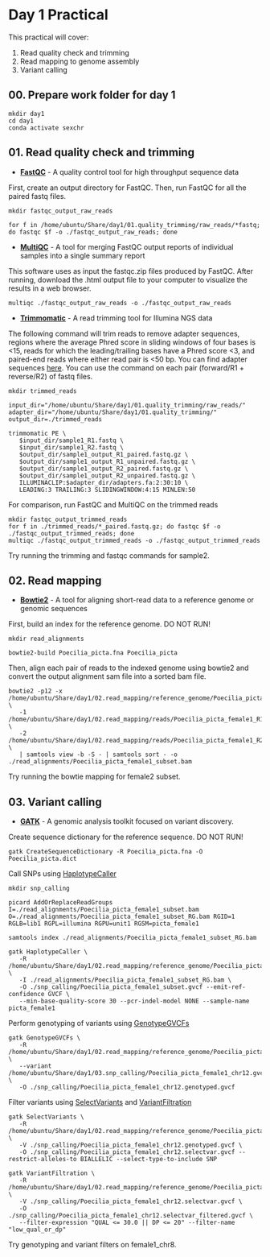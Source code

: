 # Day 1 Practical

This practical will cover:

1. Read quality check and trimming
2. Read mapping to genome assembly
3. Variant calling

## 00. Prepare work folder for day 1
```
mkdir day1
cd day1
conda activate sexchr
```

## 01. Read quality check and trimming

* **[FastQC](http://www.bioinformatics.babraham.ac.uk/projects/fastqc/)** - A quality control tool for high throughput sequence data

First, create an output directory for FastQC. Then, run FastQC for all the paired fastq files.

```
mkdir fastqc_output_raw_reads

for f in /home/ubuntu/Share/day1/01.quality_trimming/raw_reads/*fastq; do fastqc $f -o ./fastqc_output_raw_reads; done
```

* **[MultiQC](https://multiqc.info)** - A tool for merging FastQC output reports of individual samples into a single summary report

This software uses as input the fastqc.zip files produced by FastQC. After running, download the .html output file to your computer to visualize the results in a web browser.

```
multiqc ./fastqc_output_raw_reads -o ./fastqc_output_raw_reads
```

* **[Trimmomatic](http://www.usadellab.org/cms/?page=trimmomatic)** - A read trimming tool for Illumina NGS data

The following command will trim reads to remove adapter sequences, regions where the average Phred score in sliding windows of four bases is <15, reads for which the leading/trailing bases have a Phred score <3, and paired-end reads where either read pair is <50 bp. You can find adapter sequences [here](https://support-docs.illumina.com/SHARE/AdapterSequences/Content/SHARE/FrontPages/AdapterSeq.htm). You can use the command on each pair (forward/R1 + reverse/R2) of fastq files.

```
mkdir trimmed_reads
    
input_dir="/home/ubuntu/Share/day1/01.quality_trimming/raw_reads/"
adapter_dir="/home/ubuntu/Share/day1/01.quality_trimming/"
output_dir=./trimmed_reads
    
trimmomatic PE \
   $input_dir/sample1_R1.fastq \
   $input_dir/sample1_R2.fastq \
   $output_dir/sample1_output_R1_paired.fastq.gz \
   $output_dir/sample1_output_R1_unpaired.fastq.gz \
   $output_dir/sample1_output_R2_paired.fastq.gz \
   $output_dir/sample1_output_R2_unpaired.fastq.gz \
   ILLUMINACLIP:$adapter_dir/adapters.fa:2:30:10 \
   LEADING:3 TRAILING:3 SLIDINGWINDOW:4:15 MINLEN:50
```

For comparison, run FastQC and MultiQC on the trimmed reads

```
mkdir fastqc_output_trimmed_reads
for f in ./trimmed_reads/*_paired.fastq.gz; do fastqc $f -o ./fastqc_output_trimmed_reads; done
multiqc ./fastqc_output_trimmed_reads -o ./fastqc_output_trimmed_reads
```

Try running the trimming and fastqc commands for sample2.

## 02. Read mapping

* **[Bowtie2](https://bowtie-bio.sourceforge.net/bowtie2/manual.shtml)** - A tool for aligning short-read data to a reference genome or genomic sequences

First, build an index for the reference genome. DO NOT RUN!

```
mkdir read_alignments

bowtie2-build Poecilia_picta.fna Poecilia_picta
```

Then, align each pair of reads to the indexed genome using bowtie2 and convert the output alignment sam file into a sorted bam file.

```
bowtie2 -p12 -x /home/ubuntu/Share/day1/02.read_mapping/reference_genome/Poecilia_picta \
   -1 /home/ubuntu/Share/day1/02.read_mapping/reads/Poecilia_picta_female1_R1_subset.fastq \
   -2 /home/ubuntu/Share/day1/02.read_mapping/reads/Poecilia_picta_female1_R2_subset.fastq \
   | samtools view -b -S - | samtools sort - -o ./read_alignments/Poecilia_picta_female1_subset.bam
```

Try running the bowtie mapping for female2 subset.

## 03. Variant calling

* **[GATK](https://gatk.broadinstitute.org/hc/en-us)** - A genomic analysis toolkit focused on variant discovery.

Create sequence dictionary for the reference sequence. DO NOT RUN!

```
gatk CreateSequenceDictionary -R Poecilia_picta.fna -O Poecilia_picta.dict
```

Call SNPs using [HaplotypeCaller](https://gatk.broadinstitute.org/hc/en-us/articles/360037225632-HaplotypeCaller)

```
mkdir snp_calling

picard AddOrReplaceReadGroups I=./read_alignments/Poecilia_picta_female1_subset.bam O=./read_alignments/Poecilia_picta_female1_subset_RG.bam RGID=1 RGLB=lib1 RGPL=illumina RGPU=unit1 RGSM=picta_female1

samtools index ./read_alignments/Poecilia_picta_female1_subset_RG.bam

gatk HaplotypeCaller \
   -R /home/ubuntu/Share/day1/02.read_mapping/reference_genome/Poecilia_picta.fna \
   -I ./read_alignments/Poecilia_picta_female1_subset_RG.bam \
   -O ./snp_calling/Poecilia_picta_female1_subset.gvcf --emit-ref-confidence GVCF \
   --min-base-quality-score 30 --pcr-indel-model NONE --sample-name picta_female1
```

Perform genotyping of variants using [GenotypeGVCFs](https://gatk.broadinstitute.org/hc/en-us/articles/13832766863259-GenotypeGVCFs)

```
gatk GenotypeGVCFs \
   -R /home/ubuntu/Share/day1/02.read_mapping/reference_genome/Poecilia_picta.fna \
   --variant /home/ubuntu/Share/day1/03.snp_calling/Poecilia_picta_female1_chr12.gvcf \
   -O ./snp_calling/Poecilia_picta_female1_chr12.genotyped.gvcf
```

Filter variants using [SelectVariants](https://gatk.broadinstitute.org/hc/en-us/articles/360037055952-SelectVariants) and [VariantFiltration](https://gatk.broadinstitute.org/hc/en-us/articles/360037434691-VariantFiltration)

```
gatk SelectVariants \
   -R /home/ubuntu/Share/day1/02.read_mapping/reference_genome/Poecilia_picta.fna \
   -V ./snp_calling/Poecilia_picta_female1_chr12.genotyped.gvcf \
   -O ./snp_calling/Poecilia_picta_female1_chr12.selectvar.gvcf --restrict-alleles-to BIALLELIC --select-type-to-include SNP

gatk VariantFiltration \
   -R /home/ubuntu/Share/day1/02.read_mapping/reference_genome/Poecilia_picta.fna \
   -V ./snp_calling/Poecilia_picta_female1_chr12.selectvar.gvcf \
   -O ./snp_calling/Poecilia_picta_female1_chr12.selectvar_filtered.gvcf \
   --filter-expression "QUAL <= 30.0 || DP <= 20" --filter-name "low_qual_or_dp"
```

Try genotyping and variant filters on female1_chr8.
